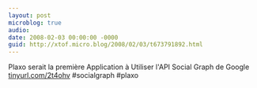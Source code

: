```yaml
---
layout: post
microblog: true
audio: 
date: 2008-02-03 00:00:00 -0000
guid: http://xtof.micro.blog/2008/02/03/t673791892.html
---
```

Plaxo serait la première Application à Utiliser l'API Social Graph de Google [tinyurl.com/2t4ohv](http://tinyurl.com/2t4ohv) #socialgraph #plaxo
